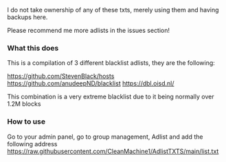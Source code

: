 I do not take ownership of any of these txts, merely using them and having 
backups here.

Please recommend me more adlists in the issues section!

### What this does

This is a compilation of 3 different blacklist adlists, they are the following:

https://github.com/StevenBlack/hosts
https://github.com/anudeepND/blacklist
https://dbl.oisd.nl/

This combination is a very extreme blacklist due to it being normally over 1.2M blocks

### How to use 

Go to your admin panel, go to group management, Adlist and add the following address
https://raw.githubusercontent.com/CleanMachine1/AdlistTXTS/main/list.txt
